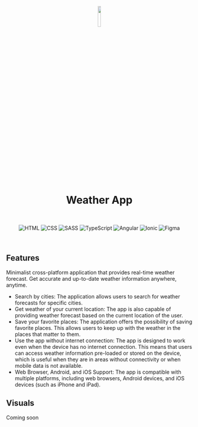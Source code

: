 <div align="center">
<img src="https://github-production-user-asset-6210df.s3.amazonaws.com/99099658/244470881-331c4361-0862-4240-a6da-0a9f288ad6ed.png?X-Amz-Algorithm=AWS4-HMAC-SHA256&X-Amz-Credential=AKIAIWNJYAX4CSVEH53A%2F20230608%2Fus-east-1%2Fs3%2Faws4_request&X-Amz-Date=20230608T182630Z&X-Amz-Expires=300&X-Amz-Signature=054483f9e9c27c8a94af7f21e023e3c4351220fd3ef435446aef63d7f00d3cde&X-Amz-SignedHeaders=host&actor_id=99099658&key_id=0&repo_id=641946539" width="12%">
  <h1>Weather App</h1>

  <br>  
  
   ![HTML](https://img.shields.io/badge/HTML5-E34F26?style=for-the-badge&logo=html5&logoColor=white) 
  ![CSS](https://img.shields.io/badge/CSS3-1572B6?style=for-the-badge&logo=css3&logoColor=white) 
  ![SASS](https://img.shields.io/badge/SASS-hotpink.svg?style=for-the-badge&logo=SASS&logoColor=white)
  ![TypeScript](https://img.shields.io/badge/typescript-%23007ACC.svg?style=for-the-badge&logo=typescript&logoColor=white)
  ![Angular](https://img.shields.io/badge/angular-%23DD0031.svg?style=for-the-badge&logo=angular&logoColor=white)
  ![Ionic](https://img.shields.io/badge/Ionic-%233880FF.svg?style=for-the-badge&logo=Ionic&logoColor=white)
  ![Figma](https://img.shields.io/badge/figma-%23F24E1E.svg?style=for-the-badge&logo=figma&logoColor=white) 
  
</div>

<br>

## Features
Minimalist cross-platform application that provides real-time weather forecast. Get accurate and up-to-date weather information anywhere, anytime.

* Search by cities: The application allows users to search for weather forecasts for specific cities.
* Get weather of your current location: The app is also capable of providing weather forecast based on the current location of the user.
* Save your favorite places: The application offers the possibility of saving favorite places. This allows users to keep up with the weather in the places that matter to them.
* Use the app without internet connection: The app is designed to work even when the device has no internet connection. This means that users can access weather information pre-loaded or stored on the device, which is useful when they are in areas without connectivity or when mobile data is not available.
* Web Browser, Android, and iOS Support: The app is compatible with multiple platforms, including web browsers, Android devices, and iOS devices (such as iPhone and iPad).

## Visuals
Coming soon
